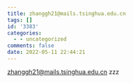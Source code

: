 ```yaml
---
title: zhanggh21@mails.tsinghua.edu.cn
tags: []
id: '3383'
categories:
  - - uncategorized
comments: false
date: 2022-05-11 22:44:21
---
```


zhanggh21@mails.tsinghua.edu.cn zzz